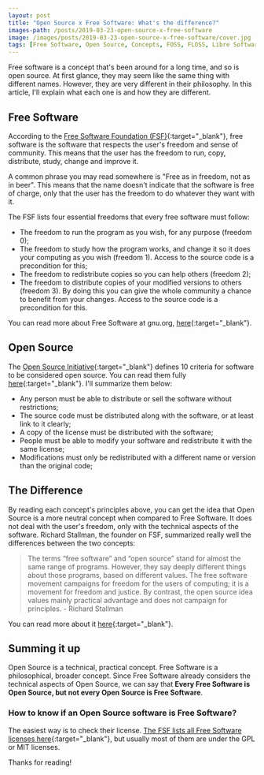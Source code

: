 ```yaml
---
layout: post
title: "Open Source x Free Software: What's the difference?"
images-path: /posts/2019-03-23-open-source-x-free-software
image: /images/posts/2019-03-23-open-source-x-free-software/cover.jpg
tags: [Free Software, Open Source, Concepts, FOSS, FLOSS, Libre Software, Freedom]
---
```


Free software is a concept that's been around for a long time, and so is open source. At first glance, they may seem like the same thing with different names. However, they are very different in their philosophy. In this article, I'll explain what each one is and how they are different.

## Free Software

According to the [Free Software Foundation (FSF)](https://www.fsf.org/){:target="_blank"}, free software is the software that respects the user's freedom and sense of community. This means that the user has the freedom to run, copy, distribute, study, change and improve it.

A common phrase you may read somewhere is "Free as in freedom, not as in beer". This means that the name doesn't indicate that the software is free of charge, only that the user has the freedom to do whatever they want with it.

The FSF lists four essential freedoms that every free software must follow:

* The freedom to run the program as you wish, for any purpose (freedom 0);
* The freedom to study how the program works, and change it so it does your computing as you wish (freedom 1). Access to the source code is a precondition for this;
* The freedom to redistribute copies so you can help others (freedom 2);
* The freedom to distribute copies of your modified versions to others (freedom 3). By doing this you can give the whole community a chance to benefit from your changes. Access to the source code is a precondition for this.

You can read more about Free Software at gnu.org, [here](https://www.gnu.org/philosophy/free-sw.en.html){:target="_blank"}.

## Open Source

The [Open Source Initiative](https://opensource.org/){:target="_blank"} defines 10 criteria for software to be considered open source. You can read them fully [here](https://opensource.org/docs/definition.php){:target="_blank"}. I'll summarize them below:

* Any person must be able to distribute or sell the software without restrictions;
* The source code must be distributed along with the software, or at least link to it clearly;
* A copy of the license must be distributed with the software;
* People must be able to modify your software and redistribute it with the same license;
* Modifications must only be redistributed with a different name or version than the original code;

## The Difference

By reading each concept's principles above, you can get the idea that Open Source is a more neutral concept when compared to Free Software. It does not deal with the user's freedom, only with the technical aspects of the software. Richard Stallman, the founder on FSF, summarized really well the differences between the two concepts:

> The terms “free software” and “open source” stand for almost the same range of programs. However, they say deeply different things about those programs, based on different values. The free software movement campaigns for freedom for the users of computing; it is a movement for freedom and justice. By contrast, the open source idea values mainly practical advantage and does not campaign for principles. - Richard Stallman

You can read more about it [here](https://www.gnu.org/philosophy/open-source-misses-the-point.en.html){:target="_blank"}.

## Summing it up

Open Source is a technical, practical concept. Free Software is a philosophical, broader concept. Since Free Software already considers the technical aspects of Open Source, we can say that **Every Free Software is Open Source, but not every Open Source is Free Software**.

### How to know if an Open Source software is Free Software?

The easiest way is to check their license. [The FSF lists all Free Software licenses here](https://www.gnu.org/licenses/license-list.html#SoftwareLicenses){:target="_blank"}, but usually most of them are under the GPL or MIT licenses.

Thanks for reading!